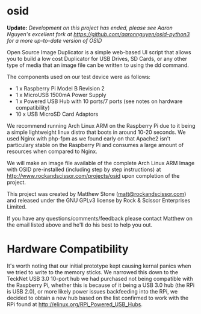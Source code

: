 osid
====

**Update:** *Development on this project has ended, please see Aaron Nguyen's excellent fork at https://github.com/aaronnguyen/osid-python3 for a more up-to-date version of OSID*

Open Source Image Duplicator is a simple web-based UI script that allows you to build a low cost Duplicator for USB Drives, SD Cards, or any other type of media that an image file can be written to using the dd command.

The components used on our test device were as follows:

- 1 x Raspberry Pi Model B Revision 2
- 1 x MicroUSB 1500mA Power Supply
- 1 x Powered USB Hub with 10 ports/7 ports (see notes on hardware compatibility)
- 10 x USB MicroSD Card Adaptors

We recommend running Arch Linux ARM on the Raspberry Pi due to it being a simple lightweight linux distro that boots in around 10-20 seconds. We used Nginx with php-fpm as we found early on that Apache2 isn't particulary stable on the Raspberry Pi and consumes a large amount of resources when compared to Nginx.

We will make an image file available of the complete Arch Linux ARM Image with OSID pre-installed (including step by step instructions) at http://www.rockandscissor.com/projects/osid upon completion of the project.

This project was created by Matthew Stone (matt@rockandscissor.com) and released under the GNU GPLv3 license by Rock & Scissor Enterprises Limited.

If you have any questions/comments/feedback please contact Matthew on the email listed above and he'll do his best to help you out.

Hardware Compatibility
======================

It's worth noting that our initial prototype kept causing kernal panics when we tried to write to the memory sticks. We narrowed this down to the TeckNet USB 3.0 10-port hub we had purchased not being compatible with the Raspberry Pi, whether this is because of it being a USB 3.0 hub (the RPi is USB 2.0), or more likely power issues backfeeding into the RPi, we decided to obtain a new hub based on the list confirmed to work with the RPi found at http://elinux.org/RPi_Powered_USB_Hubs.
